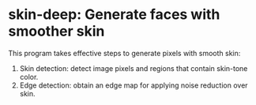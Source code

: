 # skin-deep: Generate faces with smoother skin

This program takes effective steps to generate pixels with smooth skin:
1. Skin detection: detect image pixels and regions that contain skin-tone color.
2. Edge detection: obtain an edge map for applying noise reduction over skin.
